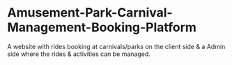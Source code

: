 # Amusement-Park-Carnival-Management-Booking-Platform
A website with rides booking at carnivals/parks on the client side &amp; a Admin side where the rides &amp; activities can be managed.
